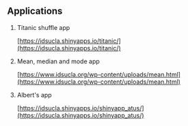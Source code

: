 ## **Applications**

1. Titanic shuffle app 

    [https://idsucla.shinyapps.io/titanic/](https://idsucla.shinyapps.io/titanic/)

2. Mean, median and mode app 

    [https://www.idsucla.org/wp-content/uploads/mean.html](https://www.idsucla.org/wp-content/uploads/mean.html)

3. Albert's app 

    [https://idsucla.shinyapps.io/shinyapp_atus/](https://idsucla.shinyapps.io/shinyapp_atus/)
